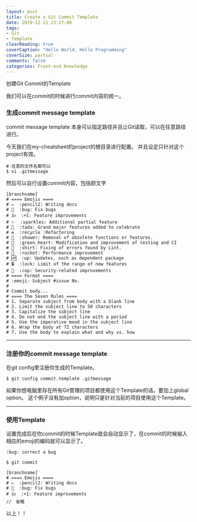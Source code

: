 ```yaml
---
layout: post
title: Create a Git Commit Template
date: 2019-12-21 23:27:00
tags:
- Git
- Template
clearReading: true
coverCaption: "Hello World, Hello Programming"
coverSize: partial
comments: false
categories: Front-end Knowledge
---
```

创建Git Commit的Template
<!--more-->
我们可以在commit的时候进行commit内容的统一。

### 生成commit message template
commit message template 本身可以指定路径并且让Git读取，可以在任意路径进行。

今天我们在my-cheatsheet的project的根目录进行配置。
并且设定只针对这个project有效。

```
# 任意的文件名都可以
$ vi .gitmessage
```

然后可以自行设置commit内容，包括颜文字
```
[branchname]
# ==== Emojis ====
# ✏️  :pencil2: Writing docs
# 🐛  :bug: Fix bugs
# 👍  :+1: Feature improvements
# ✨  :sparkles: Additional partial feature
# 🎉  :tada: Grand major features added to celebrate
# ♻️  :recycle :Refactoring
# 🚿  :shower: Removal of obsolete functions or features.
# 💚  :green_heart: Modification and improvement of testing and CI
# 👕  :shirt: Fixing of errors found by Lint.
# 🚀  :rocket: Performance improvement
# 🆙  :up: Updates, such as dependent package
# 🔒  :lock: Limit of the range of new features
# 👮  :cop: Security-related improvements
# ==== Format ====
# :emoji: Subject #issue No.
#
# Commit body...
# ==== The Seven Rules ====
# 1. Separate subject from body with a blank line
# 2. Limit the subject line to 50 characters
# 3. Capitalize the subject line
# 4. Do not end the subject line with a period
# 5. Use the imperative mood in the subject line
# 6. Wrap the body at 72 characters
# 7. Use the body to explain what and why vs. how
```
***
### 注册你的commit message template
在git config里注册你生成的Template。

```
$ git config commit.template .gitmessage
```

如果你想电脑里存在所有Git管理的项目都使用这个Template的话。要加上global option。
这个例子没有加option，说明只是针对当前的项目使用这个Template。

***
### 使用Template
设置完成后在你commit的时候Template就会自动显示了，在commit的时候输入相应的emoji的编码就可以显示了。
```
:bug: correct a bug
```


```
$ git commit
```

```
[branchname]
# ==== Emojis ====
# ✏️  :pencil2: Writing docs
# 🐛  :bug: Fix bugs
# 👍  :+1: Feature improvements
//　省略
```

以上！！
